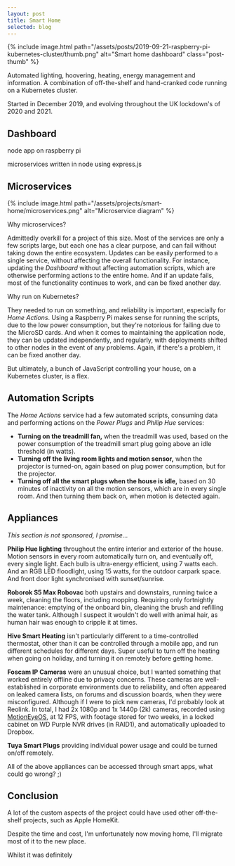 ```yaml
---
layout: post
title: Smart Home
selected: blog
---
```


{% include image.html path="/assets/posts/2019-09-21-raspberry-pi-kubernetes-cluster/thumb.png" alt="Smart home dashboard" class="post-thumb" %}

Automated lighting, hoovering, heating, energy management and information. A combination of off-the-shelf and
hand-cranked code running on a Kubernetes cluster.

Started in December 2019, and evolving throughout the UK lockdown's of 2020 and 2021.

## Dashboard
node app on raspberry pi

microservices written in node using express.js


## Microservices
<p class="center">
    {% include image.html path="/assets/projects/smart-home/microservices.png" alt="Microservice diagram" %}
</p>

Why microservices?

Admittedly overkill for a project of this size. Most of the services are only a few scripts large, but each one has a
clear purpose, and can fail without taking down the entire ecosystem. Updates can be easily performed to a single
service, without affecting the overall functionality. For instance, updating the _Dashboard_ without affecting
automation scripts, which are otherwise performing actions to the entire home. And if an update fails, most of the
functionality continues to work, and can be fixed another day.

Why run on Kubernetes?

They needed to run on something, and reliability is important, especially for _Home Actions_. Using a Raspberry Pi
makes sense for running the scripts, due to the low power consumption, but they're notorious for failing due to the
MicroSD cards. And when it comes to maintaining the application node, they can be updated independently, and regularly,
with deployments  shifted to other nodes in the event of any problems. Again, if there's a problem, it can be fixed
another day.

But ultimately, a bunch of JavaScript controlling your house, on a Kubernetes cluster, is a flex.


## Automation Scripts
The _Home Actions_ service had a few automated scripts, consuming data and performing actions on the _Power Plugs_
and _Philip Hue_ services:

- __Turning on the treadmill fan,__ when the treadmill was used, based on the power consumption of the treadmill smart 
  plug going above an idle threshold (in watts).
- __Turning off the living room lights and motion sensor,__ when the projector is turned-on, again based on plug power
  consumption, but for the projector.
- __Turning off all the smart plugs when the house is idle,__ based on 30 minutes of inactivity on all the motion
  sensors, which are in every single room. And then turning them back on, when motion is detected again.


## Appliances
_This section is not sponsored, I promise..._

__Philip Hue lighting__ throughout the entire interior and exterior of the house. Motion sensors in every room
automatically turn on, and eventually off, every single light. Each bulb is ultra-energy efficient, using 7 watts each.
And an RGB LED floodlight, using 15 watts, for the outdoor carpark space. And front door light synchronised with
sunset/sunrise.

__Roborok S5 Max Robovac__ both upstairs and downstairs, running twice a week, cleaning the floors, including mopping.
Requiring only fortnightly maintenance: emptying of the onboard bin, cleaning the brush and refilling the water tank.
Although I suspect it wouldn't do well with animal hair, as human hair was enough to cripple it at times.

__Hive Smart Heating__ isn't particularly different to a time-controlled thermostat, other than it can be controlled
through a mobile app, and run different schedules for different days. Super useful to turn off the heating when going
on holiday, and turning it on remotely before getting home.

__Foscam IP Cameras__ were an unusual choice, but I wanted something that worked entirely offline due to privacy
concerns. These cameras are well-established in corporate environments due to reliability, and often appeared on leaked
camera lists, on forums and discussion boards, when they were misconfigured. Although if I were to pick new cameras,
I'd probably look at Reolink. In total, I had 2x 1080p and 1x 1440p (2k) cameras, recorded using
[MotionEyeOS](https://github.com/ccrisan/motioneyeos/wiki), at 12 FPS, with footage stored for two weeks,
in a locked cabinet on WD Purple NVR drives (in RAID1), and automatically uploaded to Dropbox.

__Tuya Smart Plugs__ providing individual power usage and could be turned on/off remotely.

All of the above appliances can be accessed through smart apps, what could go wrong? ;)

## Conclusion
A lot of the custom aspects of the project could have used other off-the-shelf projects, such as Apple HomeKit.

Despite the time and cost, I'm unfortunately now moving home, I'll migrate most of it to the new place.

Whilst it was definitely 

